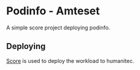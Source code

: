 # Podinfo - Amteset

A simple score project deploying podinfo.

## Deploying

[Score](https://score.dev/) is used to deploy the workload to humanitec.
